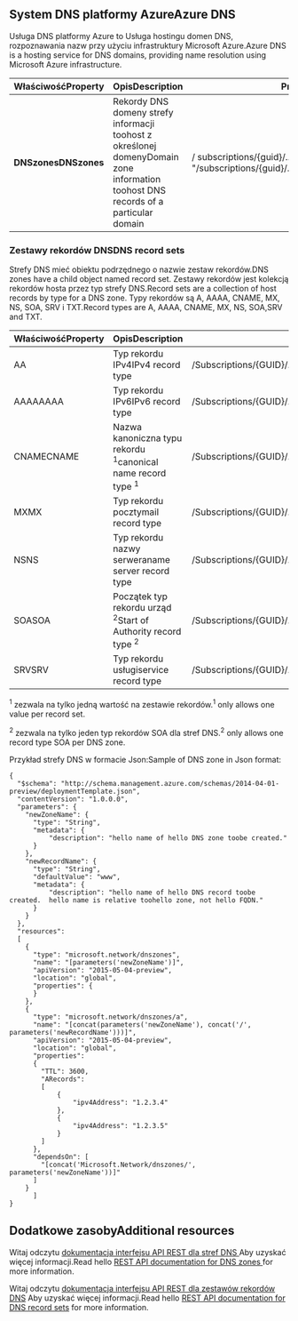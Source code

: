 ## <a name="azure-dns"></a><span data-ttu-id="88884-101">System DNS platformy Azure</span><span class="sxs-lookup"><span data-stu-id="88884-101">Azure DNS</span></span>
<span data-ttu-id="88884-102">Usługa DNS platformy Azure to Usługa hostingu domen DNS, rozpoznawania nazw przy użyciu infrastruktury Microsoft Azure.</span><span class="sxs-lookup"><span data-stu-id="88884-102">Azure DNS is a hosting service for DNS domains, providing name resolution using Microsoft Azure infrastructure.</span></span>

| <span data-ttu-id="88884-103">Właściwość</span><span class="sxs-lookup"><span data-stu-id="88884-103">Property</span></span> | <span data-ttu-id="88884-104">Opis</span><span class="sxs-lookup"><span data-stu-id="88884-104">Description</span></span> | <span data-ttu-id="88884-105">Przykładowa wartość</span><span class="sxs-lookup"><span data-stu-id="88884-105">Sample Value</span></span> |
| --- | --- | --- |
| <span data-ttu-id="88884-106">**DNSzones**</span><span class="sxs-lookup"><span data-stu-id="88884-106">**DNSzones**</span></span> |<span data-ttu-id="88884-107">Rekordy DNS domeny strefy informacji toohost z określonej domeny</span><span class="sxs-lookup"><span data-stu-id="88884-107">Domain zone information toohost DNS records of a particular domain</span></span> |<span data-ttu-id="88884-108">/ subscriptions/{guid}/.../providers/Microsoft.Network/dnszones/contoso.com "</span><span class="sxs-lookup"><span data-stu-id="88884-108">/subscriptions/{guid}/.../providers/Microsoft.Network/dnszones/contoso.com"</span></span> |

### <a name="dns-record-sets"></a><span data-ttu-id="88884-109">Zestawy rekordów DNS</span><span class="sxs-lookup"><span data-stu-id="88884-109">DNS record sets</span></span>
<span data-ttu-id="88884-110">Strefy DNS mieć obiektu podrzędnego o nazwie zestaw rekordów.</span><span class="sxs-lookup"><span data-stu-id="88884-110">DNS zones have a child object named record set.</span></span> <span data-ttu-id="88884-111">Zestawy rekordów jest kolekcją rekordów hosta przez typ strefy DNS.</span><span class="sxs-lookup"><span data-stu-id="88884-111">Record sets are a collection of host records by type for a DNS zone.</span></span> <span data-ttu-id="88884-112">Typy rekordów są A, AAAA, CNAME, MX, NS, SOA, SRV i TXT.</span><span class="sxs-lookup"><span data-stu-id="88884-112">Record types are A, AAAA, CNAME, MX, NS, SOA,SRV and TXT.</span></span>

| <span data-ttu-id="88884-113">Właściwość</span><span class="sxs-lookup"><span data-stu-id="88884-113">Property</span></span> | <span data-ttu-id="88884-114">Opis</span><span class="sxs-lookup"><span data-stu-id="88884-114">Description</span></span> | <span data-ttu-id="88884-115">Wartość przykładowa</span><span class="sxs-lookup"><span data-stu-id="88884-115">Sample value</span></span> |
| --- | --- | --- |
| <span data-ttu-id="88884-116">A</span><span class="sxs-lookup"><span data-stu-id="88884-116">A</span></span> |<span data-ttu-id="88884-117">Typ rekordu IPv4</span><span class="sxs-lookup"><span data-stu-id="88884-117">IPv4 record type</span></span> |<span data-ttu-id="88884-118">/Subscriptions/{GUID}/.../Providers/Microsoft.Network/dnszones/contoso.com/A/www</span><span class="sxs-lookup"><span data-stu-id="88884-118">/subscriptions/{guid}/.../providers/Microsoft.Network/dnszones/contoso.com/A/www</span></span> |
| <span data-ttu-id="88884-119">AAAA</span><span class="sxs-lookup"><span data-stu-id="88884-119">AAAA</span></span> |<span data-ttu-id="88884-120">Typ rekordu IPv6</span><span class="sxs-lookup"><span data-stu-id="88884-120">IPv6 record type</span></span> |<span data-ttu-id="88884-121">/Subscriptions/{GUID}/.../Providers/Microsoft.Network/dnszones/contoso.com/AAAA/hostrecord</span><span class="sxs-lookup"><span data-stu-id="88884-121">/subscriptions/{guid}/.../providers/Microsoft.Network/dnszones/contoso.com/AAAA/hostrecord</span></span> |
| <span data-ttu-id="88884-122">CNAME</span><span class="sxs-lookup"><span data-stu-id="88884-122">CNAME</span></span> |<span data-ttu-id="88884-123">Nazwa kanoniczna typu rekordu <sup>1</sup></span><span class="sxs-lookup"><span data-stu-id="88884-123">canonical name record type <sup>1</sup></span></span> |<span data-ttu-id="88884-124">/Subscriptions/{GUID}/.../Providers/Microsoft.Network/dnszones/contoso.com/CNAME/www</span><span class="sxs-lookup"><span data-stu-id="88884-124">/subscriptions/{guid}/.../providers/Microsoft.Network/dnszones/contoso.com/CNAME/www</span></span> |
| <span data-ttu-id="88884-125">MX</span><span class="sxs-lookup"><span data-stu-id="88884-125">MX</span></span> |<span data-ttu-id="88884-126">Typ rekordu poczty</span><span class="sxs-lookup"><span data-stu-id="88884-126">mail record type</span></span> |<span data-ttu-id="88884-127">/Subscriptions/{GUID}/.../Providers/Microsoft.Network/dnszones/contoso.com/MX/mail</span><span class="sxs-lookup"><span data-stu-id="88884-127">/subscriptions/{guid}/.../providers/Microsoft.Network/dnszones/contoso.com/MX/mail</span></span> |
| <span data-ttu-id="88884-128">NS</span><span class="sxs-lookup"><span data-stu-id="88884-128">NS</span></span> |<span data-ttu-id="88884-129">Typ rekordu nazwy serwera</span><span class="sxs-lookup"><span data-stu-id="88884-129">name server record type</span></span> |<span data-ttu-id="88884-130">/Subscriptions/{GUID}/.../Providers/Microsoft.Network/dnszones/contoso.com/NS/</span><span class="sxs-lookup"><span data-stu-id="88884-130">/subscriptions/{guid}/.../providers/Microsoft.Network/dnszones/contoso.com/NS/</span></span> |
| <span data-ttu-id="88884-131">SOA</span><span class="sxs-lookup"><span data-stu-id="88884-131">SOA</span></span> |<span data-ttu-id="88884-132">Początek typ rekordu urząd <sup>2</sup></span><span class="sxs-lookup"><span data-stu-id="88884-132">Start of Authority record type <sup>2</sup></span></span> |<span data-ttu-id="88884-133">/Subscriptions/{GUID}/.../Providers/Microsoft.Network/dnszones/contoso.com/SOA</span><span class="sxs-lookup"><span data-stu-id="88884-133">/subscriptions/{guid}/.../providers/Microsoft.Network/dnszones/contoso.com/SOA</span></span> |
| <span data-ttu-id="88884-134">SRV</span><span class="sxs-lookup"><span data-stu-id="88884-134">SRV</span></span> |<span data-ttu-id="88884-135">Typ rekordu usługi</span><span class="sxs-lookup"><span data-stu-id="88884-135">service record type</span></span> |<span data-ttu-id="88884-136">/Subscriptions/{GUID}/.../Providers/Microsoft.Network/dnszones/contoso.com/SRV</span><span class="sxs-lookup"><span data-stu-id="88884-136">/subscriptions/{guid}/.../providers/Microsoft.Network/dnszones/contoso.com/SRV</span></span> |

<span data-ttu-id="88884-137"><sup>1</sup> zezwala na tylko jedną wartość na zestawie rekordów.</span><span class="sxs-lookup"><span data-stu-id="88884-137"><sup>1</sup> only allows one value per record set.</span></span>

<span data-ttu-id="88884-138"><sup>2</sup> zezwala na tylko jeden typ rekordów SOA dla stref DNS.</span><span class="sxs-lookup"><span data-stu-id="88884-138"><sup>2</sup> only allows one record type SOA per DNS zone.</span></span> 

<span data-ttu-id="88884-139">Przykład strefy DNS w formacie Json:</span><span class="sxs-lookup"><span data-stu-id="88884-139">Sample of DNS zone in Json format:</span></span>

    {
      "$schema": "http://schema.management.azure.com/schemas/2014-04-01-preview/deploymentTemplate.json",
      "contentVersion": "1.0.0.0",
      "parameters": {
        "newZoneName": {
          "type": "String",
          "metadata": {
              "description": "hello name of hello DNS zone toobe created."
          }
        },
        "newRecordName": {
          "type": "String",
          "defaultValue": "www",
          "metadata": {
              "description": "hello name of hello DNS record toobe created.  hello name is relative toohello zone, not hello FQDN."
          }
        }
      },
      "resources": 
      [
        {
          "type": "microsoft.network/dnszones",
          "name": "[parameters('newZoneName')]",
          "apiVersion": "2015-05-04-preview",
          "location": "global",
          "properties": {
          }
        },
        {
          "type": "microsoft.network/dnszones/a",
          "name": "[concat(parameters('newZoneName'), concat('/', parameters('newRecordName')))]",
          "apiVersion": "2015-05-04-preview",
          "location": "global",
          "properties": 
          {
            "TTL": 3600,
            "ARecords": 
            [
                {
                    "ipv4Address": "1.2.3.4"
                },
                {
                    "ipv4Address": "1.2.3.5"
                }
            ]
          },
          "dependsOn": [
            "[concat('Microsoft.Network/dnszones/', parameters('newZoneName'))]"
          ]
        }
          ]
    }

## <a name="additional-resources"></a><span data-ttu-id="88884-140">Dodatkowe zasoby</span><span class="sxs-lookup"><span data-stu-id="88884-140">Additional resources</span></span>
<span data-ttu-id="88884-141">Witaj odczytu [dokumentacja interfejsu API REST dla stref DNS ](https://msdn.microsoft.com/library/azure/mt130626.aspx) Aby uzyskać więcej informacji.</span><span class="sxs-lookup"><span data-stu-id="88884-141">Read hello [REST API documentation for DNS zones ](https://msdn.microsoft.com/library/azure/mt130626.aspx) for more information.</span></span>

<span data-ttu-id="88884-142">Witaj odczytu [dokumentacja interfejsu API REST dla zestawów rekordów DNS](https://msdn.microsoft.com/library/azure/mt130627.aspx) Aby uzyskać więcej informacji.</span><span class="sxs-lookup"><span data-stu-id="88884-142">Read hello [REST API documentation for DNS record sets](https://msdn.microsoft.com/library/azure/mt130627.aspx) for more information.</span></span>

